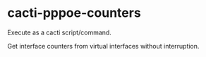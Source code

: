 # cacti-pppoe-counters

Execute as a cacti script/command.

Get interface counters from virtual interfaces without interruption.
